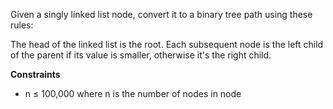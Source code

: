 Given a singly linked list node, convert it to a binary tree path using these rules:

The head of the linked list is the root.
Each subsequent node is the left child of the parent if its value is smaller, otherwise it's the right child.


**Constraints**

- n ≤ 100,000 where n is the number of nodes in node